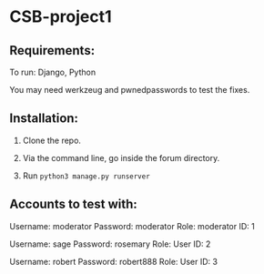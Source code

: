 # CSB-project1

## Requirements:

To run: Django, Python

You may need werkzeug and pwnedpasswords to test the fixes.

## Installation:

1. Clone the repo.

2. Via the command line, go inside the forum directory.

3. Run `python3 manage.py runserver`

## Accounts to test with:

Username: moderator Password: moderator Role: moderator ID: 1

Username: sage Password: rosemary Role: User ID: 2

Username: robert Password: robert888 Role: User ID: 3
